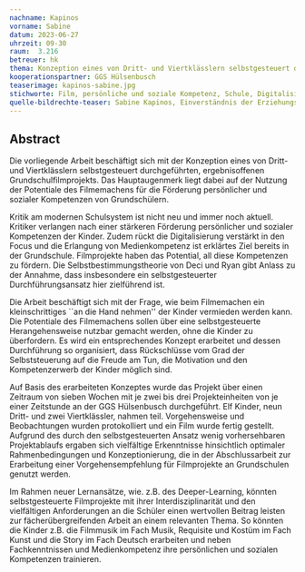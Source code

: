 ```yaml
---
nachname: Kapinos
vorname: Sabine
datum: 2023-06-27
uhrzeit: 09-30
raum:  3.216
betreuer: hk
thema: Konzeption eines von Dritt- und Viertklässlern selbstgesteuert durchgeführten, ergebnisoffenen Grundschulfilmprojekts
kooperationspartner: GGS Hülsenbusch
teaserimage: kapinos-sabine.jpg
stichworte: Film, persönliche und soziale Kompetenz, Schule, Digitalisierung, Medienkompetenz
quelle-bildrechte-teaser: Sabine Kapinos, Einverständnis der Erziehungsberechtigten liegt vor
---
```


## Abstract

Die vorliegende Arbeit beschäftigt sich mit der Konzeption eines von Dritt- und Viertklässlern selbstgesteuert durchgeführten, ergebnisoffenen Grundschulfilmprojekts. Das Hauptaugenmerk liegt dabei auf der Nutzung der Potentiale des Filmemachens für die Förderung persönlicher und sozialer Kompetenzen von Grundschülern.

Kritik am modernen Schulsystem ist nicht neu und immer noch aktuell. Kritiker verlangen nach einer stärkeren Förderung persönlicher und sozialer Kompetenzen der Kinder. Zudem rückt die Digitalisierung verstärkt in den Focus und die Erlangung von Medienkompetenz ist erklärtes Ziel bereits in der Grundschule. Filmprojekte haben das Potential, all diese Kompetenzen zu fördern. Die Selbstbestimmungstheorie von Deci und Ryan gibt Anlass zu der Annahme, dass insbesondere ein selbstgesteuerter Durchführungsansatz hier zielführend ist.

Die Arbeit beschäftigt sich mit der Frage, wie beim Filmemachen ein kleinschrittiges ``an die Hand nehmen'' der Kinder vermieden werden kann. Die Potentiale des Filmemachens sollen über eine selbstgesteuerte Herangehensweise nutzbar gemacht werden, ohne die Kinder zu überfordern. Es wird ein entsprechendes Konzept erarbeitet und dessen Durchführung so organisiert, dass Rückschlüsse vom Grad der Selbststeuerung auf die Freude am Tun, die Motivation und den Kompetenzerwerb der Kinder möglich sind.

Auf Basis des erarbeiteten Konzeptes wurde das Projekt über einen Zeitraum von sieben Wochen mit je zwei bis drei Projekteinheiten von je einer Zeitstunde an der GGS Hülsenbusch durchgeführt. Elf Kinder, neun Dritt- und zwei Viertklässler, nahmen teil. Vorgehensweise und Beobachtungen wurden protokolliert und ein Film wurde fertig gestellt. Aufgrund des durch den selbstgesteuerten Ansatz wenig vorhersehbaren Projektablaufs ergaben sich vielfältige Erkenntnisse hinsichtlich optimaler Rahmenbedingungen und Konzeptionierung, die in der Abschlussarbeit zur Erarbeitung einer Vorgehensempfehlung für Filmprojekte an Grundschulen genutzt werden.  

Im Rahmen neuer Lernansätze, wie. z.B. des Deeper-Learning, könnten selbstgesteuerte Filmprojekte mit ihrer Interdisziplinarität und den vielfältigen Anforderungen an die Schüler einen wertvollen Beitrag leisten zur fächerübergreifenden Arbeit an einem relevanten Thema. So könnten die Kinder z.B. die Filmmusik im Fach Musik, Requisite und Kostüm im Fach Kunst und die Story im Fach Deutsch erarbeiten und neben Fachkenntnissen und Medienkompetenz ihre persönlichen und sozialen Kompetenzen trainieren.
